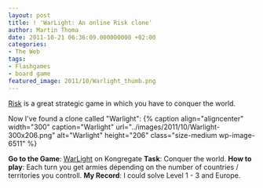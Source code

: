 ```yaml
---
layout: post
title: ! 'WarLight: An online Risk clone'
author: Martin Thoma
date: 2011-10-21 06:36:09.000000000 +02:00
categories:
- The Web
tags:
- Flashgames
- board game
featured_image: 2011/10/Warlight_thumb.png
---
```

<a href="http://en.wikipedia.org/wiki/Risk_(game)">Risk</a> is a great strategic game in which you have to conquer the world.

Now I've found a clone called "Warlight":
{% caption align="aligncenter" width="300" caption="Warlight" url="../images/2011/10/Warlight-300x206.png" alt="Warlight"  height="206" class="size-medium wp-image-6511" %}

<strong>Go to the Game</strong>: <a href="http://www.kongregate.com/games/FizzerWL/warlight">WarLight</a> on Kongregate
<strong>Task</strong>: Conquer the world.
<strong>How to play</strong>: Each turn you get armies depending on the number of countries / territories you controll.
<strong>My Record</strong>: I could solve Level 1 - 3 and Europe.
